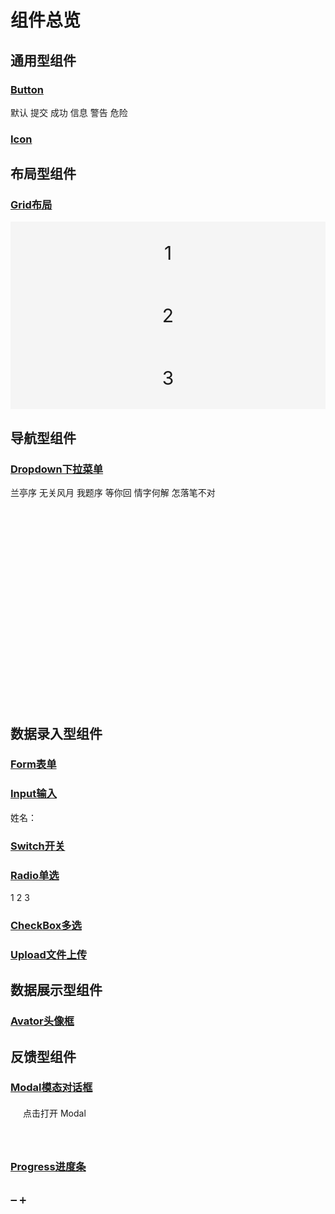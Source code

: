 # 组件总览
## 通用型组件

### [Button](./通用型组件.md#button)
<div class="row">
    <fl-button >默认</fl-button>
    <fl-button type="primary">提交</fl-button>
    <fl-button type="success">成功</fl-button>
    <fl-button type="info">信息</fl-button>
    <fl-button type="warning">警告</fl-button>
    <fl-button type="danger">危险</fl-button>
</div>



### [Icon](./通用型组件.md#icon)
<div class="row">
  <fl-icon icon="chart_line_line" :size="60"></fl-icon>
  <fl-icon icon="address_book_line" :size="60" color="#409eff"></fl-icon>
  <fl-icon icon="android_line" :size="60" color="#67c23a"></fl-icon>
  <fl-icon icon="applet_line" :size="60" color="gray"></fl-icon>
  <fl-icon icon="emoji_line" :size="60" color="orange"></fl-icon>
  <fl-icon icon="thumb_up_line" :size="60" color="pink"></fl-icon>
</div>

## 布局型组件
### [Grid布局](./布局型组件.md#grid布局)
<fl-row :gutter="[ 1, 1 ]">
    <fl-col span="24" offset="0" class="item">1</fl-col>
    <fl-col span="24" offset="0" class="item">2</fl-col>
    <fl-col span="24" offset="0" class="item">3</fl-col>
</fl-row>

## 导航型组件
### [Dropdown下拉菜单](./导航型组件.md#dropdown-下拉菜单)
<div id="dropdown">
 <fl-dropdown>
   <fl-dropdownMenu>
     <fl-dropdownItem>兰亭序</fl-dropdownItem>
     <fl-dropdownItem>无关风月</fl-dropdownItem>
     <fl-dropdownItem disabled>我题序</fl-dropdownItem>
     <fl-dropdownItem>等你回</fl-dropdownItem>
     <fl-dropdownItem>情字何解</fl-dropdownItem>
     <fl-dropdownItem divided>怎落笔不对</fl-dropdownItem>
   </fl-dropdownMenu>
 </fl-dropdown>
</div>

## 数据录入型组件
### [Form表单](./数据录入型组件.md#Form表单)

### [Input输入](./数据录入型组件.md#Input)
姓名：<fl-input></fl-input>

### [Switch开关](./数据录入型组件.md#Switch)
<fl-switch v-model="active" activeText="已激活" inActiveText="未激活"></fl-switch>

### [Radio单选](./数据录入型组件.md#Radio)
<fl-radio-group v-model="radioGroup">
  <fl-radio label="0">1</fl-radio>
  <fl-radio label="1">2</fl-radio>
  <fl-radio label="2">3</fl-radio>
</fl-radio-group>

### [CheckBox多选](./数据录入型组件.md#CheckBox)
<fl-checkbox-group v-model="checkboxGroup">
  <fl-checkbox label="html"></fl-checkbox>
  <fl-checkbox label="css"></fl-checkbox>
  <fl-checkbox label="javaScript"></fl-checkbox>
</fl-checkbox-group>

### [Upload文件上传](./数据录入型组件.md#Upload)
<fl-upload type="success" label="上传图片" :drag="true"></fl-upload>

## 数据展示型组件
### [Avator头像框](./数据展示型组件.md#Avator)
<div class="row">
  <fl-avator size="100" src="https://img.51miz.com/Element/00/88/60/42/3cb805be_E886042_a75650be.png"></fl-avator>
  <fl-avator size="100" square src="https://img.51miz.com/Element/00/88/60/42/3cb805be_E886042_a75650be.png"></fl-avator>
</div>

## 反馈型组件
### [Modal模态对话框](./反馈型组件.md#modal对话框)
<div class="box">
<fl-button type="primary" @click="modalVisible=true">点击打开 Modal</fl-button>
<fl-modal :modalVisible="modalVisible" @closeModal="closeModal">
  <template #footer>
    <fl-button plain @click="modalVisible=false">取消</fl-button>
    <fl-button type="primary" @click="modalVisible=false">确定</fl-button>
  </template>
</fl-modal>
</div>

### [Progress进度条](./反馈型组件.md#Progress)
<br>
<fl-button @click="lowerProgress">➖</fl-button>
<fl-button @click="addProgress">➕</fl-button>
<br>
<fl-progress size="200" :percentage="percentage" type="line" :color="customColors"></fl-progress>
<br>

<script>
export default {
  data() {
    return {
      checkboxGroup:[],
      radioGroup:[],
      active:false,
      modalVisible:false,
      percentage: 0,
      customColors: [
        { color: '#f56c6c', percentage: 20 },
        { color: '#e6a23c', percentage: 40 },
        { color: '#5cb87a', percentage: 60 },
        { color: '#1989fa', percentage: 80 },
        { color: '#6f7ad3', percentage: 100 }
      ],
    }
  },
  methods:{
    closeModal (value) {
      this.modalVisible = value
    },
    lowerProgress () {
      this.percentage -= 10
      if (this.percentage < 0) {
        this.percentage = 0
      }
    },
    addProgress () {
      this.percentage += 10
      if (this.percentage > 100) {
        this.percentage = 100
      }
    },
  }
}
</script>

<style lang="scss">
.row{
  margin-bottom: 10px;
  .fl-button{
    margin-right: 10px;
  }
  .fl-icon,.fl-avator{
    margin:0 9.5px;
  }
}
.item{
  height: 100px;
  background-color: #f5f5f5;
  display: flex;
  justify-content: center;
  align-items: center;
  font-size: 30px;
}
#dropdown{
  height: 350px;
}
.box{
  height: 60px;
  margin: 20px ;
}
</style>